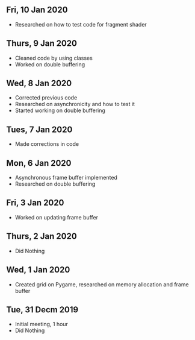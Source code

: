 ## Fri, 10 Jan 2020
- Researched on how to test code for fragment shader

## Thurs, 9 Jan 2020
- Cleaned code by using classes
- Worked on double buffering

## Wed, 8 Jan 2020
- Corrected previous code
- Researched on asynchronicity and how to test it
- Started working on double buffering

## Tues, 7 Jan 2020
- Made corrections in code

## Mon, 6 Jan 2020
- Asynchronous frame buffer implemented
- Researched on double buffering

## Fri, 3 Jan 2020
- Worked on updating frame buffer 

## Thurs, 2 Jan 2020
- Did Nothing

## Wed, 1 Jan 2020
- Created grid on Pygame, researched on memory allocation and frame buffer

## Tue, 31 Decm 2019
- Initial meeting, 1 hour
- Did Nothing


